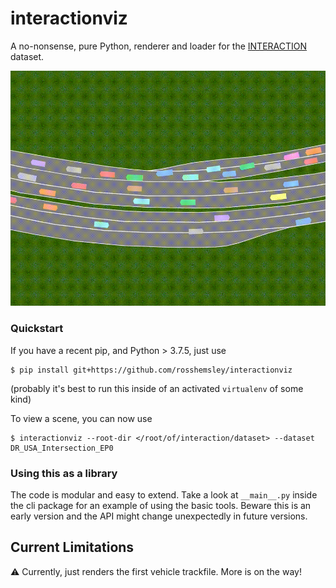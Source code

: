 # interactionviz

A no-nonsense, pure Python, renderer and loader for the [INTERACTION](http://interaction-dataset.com/) dataset.

![Demo](demo/output.gif)


### Quickstart
If you have a recent pip, and Python > 3.7.5, just use
```
$ pip install git+https://github.com/rosshemsley/interactionviz
```
(probably it's best to run this inside of an activated `virtualenv` of some kind)

To view a scene, you can now use
```
$ interactionviz --root-dir </root/of/interaction/dataset> --dataset DR_USA_Intersection_EP0
```

### Using this as a library
The code is modular and easy to extend. Take a look at `__main__.py` inside the cli package
for an example of using the basic tools. Beware this is an early version and the API
might change unexpectedly in future versions.


## Current Limitations
⚠️ Currently, just renders the first vehicle trackfile. More is on the way!
